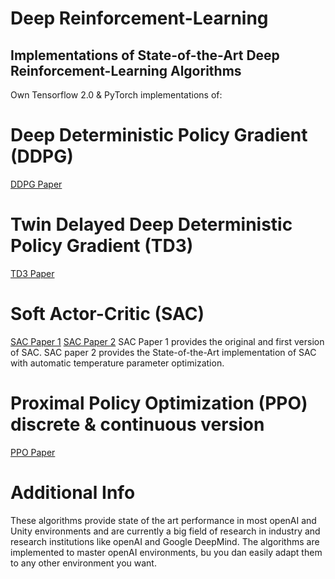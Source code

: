 # Deep Reinforcement-Learning
## Implementations of State-of-the-Art Deep Reinforcement-Learning Algorithms
 
Own Tensorflow 2.0 & PyTorch implementations of:

# Deep Deterministic Policy Gradient (DDPG)
[DDPG Paper](https://arxiv.org/abs/1509.02971)

# Twin Delayed Deep Deterministic Policy Gradient (TD3)
[TD3 Paper](https://arxiv.org/abs/1802.09477)

# Soft Actor-Critic (SAC)
[SAC Paper 1](https://arxiv.org/abs/1801.01290)
[SAC Paper 2](https://arxiv.org/abs/1812.05905)
SAC Paper 1 provides the original and first version of SAC.
SAC paper 2 provides the State-of-the-Art implementation of SAC with automatic temperature parameter optimization.

# Proximal Policy Optimization (PPO) discrete & continuous version
[PPO Paper](https://arxiv.org/abs/1707.06347)

# Additional Info
These algorithms provide state of the art performance in most openAI and Unity environments and are currently a big field of research in industry and research institutions like openAI and Google DeepMind.
The algorithms are implemented to master openAI environments, bu you dan easily adapt them to any other environment you want.
